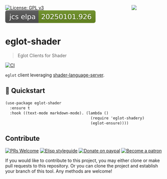 <a href="#"><img align="right" src="https://raw.githubusercontent.com/shader-ls/shader-language-server/master/etc/logo.png" width="20%"></a>

[![License: GPL v3](https://img.shields.io/badge/License-GPL%20v3-blue.svg)](https://www.gnu.org/licenses/gpl-3.0)
[![JCS-ELPA](https://raw.githubusercontent.com/jcs-emacs/badges/master/elpa/v/eglot-shader.svg)](https://jcs-emacs.github.io/jcs-elpa/#/eglot-shader)

# eglot-shader
> Eglot Clients for Shader

[![CI](https://github.com/shader-ls/eglot-shader/actions/workflows/test.yml/badge.svg)](https://github.com/shader-ls/eglot-shader/actions/workflows/test.yml)

`eglot` client leveraging [shader-language-server](https://github.com/shader-ls/shader-language-server).

## 💾 Quickstart

```elisp
(use-package eglot-shader
  :ensure t
  :hook ((text-mode markdown-mode). (lambda ()
                                      (require 'eglot-shadery)
                                      (eglot-ensure))))
```

## Contribute

[![PRs Welcome](https://img.shields.io/badge/PRs-welcome-brightgreen.svg)](http://makeapullrequest.com)
[![Elisp styleguide](https://img.shields.io/badge/elisp-style%20guide-purple)](https://github.com/bbatsov/emacs-lisp-style-guide)
[![Donate on paypal](https://img.shields.io/badge/paypal-donate-1?logo=paypal&color=blue)](https://www.paypal.me/jcs090218)
[![Become a patron](https://img.shields.io/badge/patreon-become%20a%20patron-orange.svg?logo=patreon)](https://www.patreon.com/jcs090218)

If you would like to contribute to this project, you may either
clone or make pull requests to this repository. Or you can
clone the project and establish your branch of this tool.
Any methods are welcome!
